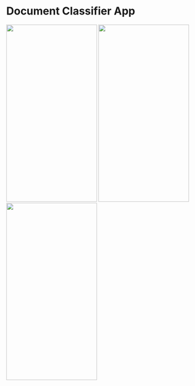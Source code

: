# Document Classifier App

<p float="left">
  <img src="https://user-images.githubusercontent.com/42293856/52525570-76723b80-2ca3-11e9-917f-505d79e748a8.png" width="240" height="470"> 
 <img src="https://user-images.githubusercontent.com/42293856/52525583-90ac1980-2ca3-11e9-937e-3095b6a100b3.png" width="240" height="470">
  <img src="https://user-images.githubusercontent.com/42293856/52525588-9ace1800-2ca3-11e9-8edf-7bac9d0b1846.png" width="240" height="470">
</p>
